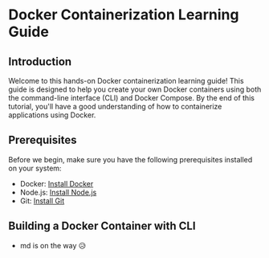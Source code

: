 # Docker Containerization Learning Guide

## Introduction

Welcome to this hands-on Docker containerization learning guide! This guide is designed to help you create your own Docker containers using both the command-line interface (CLI) and Docker Compose. By the end of this tutorial, you'll have a good understanding of how to containerize applications using Docker.

## Prerequisites

Before we begin, make sure you have the following prerequisites installed on your system:

- Docker: [Install Docker](https://docs.docker.com/get-docker/)
- Node.js: [Install Node.js](https://nodejs.org/)
- Git: [Install Git](https://git-scm.com/)

## Building a Docker Container with CLI

-  md is on the way  😥
